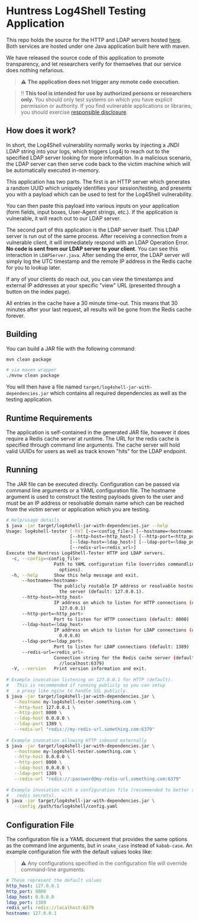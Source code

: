 # Huntress Log4Shell Testing Application

This repo holds the source for the HTTP and LDAP servers hosted [here](https://log4shell.huntress.com).
Both services are hosted under one Java application built here with
maven.

We have released the source code of this application to promote
transparency, and let researchers verify for themselves that our
service does nothing nefarious.

> :warning: **The application does not trigger any remote code execution**.

> :bangbang: **This tool is intended for use by authorized persons or researchers only.** You should only test systems on which you have explicit permission or authority. If you find vulnerable applications or libraries, you should exercise [responsible disclosure](https://www.cisa.gov/coordinated-vulnerability-disclosure-process).

## How does it work?

In short, the Log4Shell vulnerability normally works by injecting a JNDI LDAP string
into your logs, which triggers Log4j to reach out to the specified LDAP server looking
for more information. In a malicious scenario, the LDAP server can then serve code back
to the victim machine which will be automatically executed in-memory.

This application has two parts. The first is an HTTP server which generates a random
UUID which uniquely identifies your session/testing, and presents you with a payload
which can be used to test for the Log4Shell vulnerability.

You can then paste this payload into various inputs on your application (form fields,
input boxes, User-Agent strings, etc.). If the application is vulnerable, it will reach
out to our LDAP server.

The second part of this application is the LDAP server itself. This LDAP server is
run out of the same process. After receiving a connection from a vulnerable client,
it will immediately respond with an LDAP Operation Error. **No code is sent from
our LDAP server to your client**. You can see this interaction in `LDAPServer.java`.
After sending the error, the LDAP server will simply log the UTC timestamp and the
remote IP address in the Redis cache for you to lookup later.

If any of your clients do reach out, you can view the timestamps and external IP
addresses at your specific "view" URL (presented through a button on the index
page).

All entries in the cache have a 30 minute time-out. This means that 30 minutes after
your last request, all results will be gone from the Redis cache forever.

## Building

You can build a JAR file with the following command:

```sh
mvn clean package 

# via maven wrapper
./mvnw clean package
```

You will then have a file named `target/log4shell-jar-with-dependencies.jar`
which contains all required dependencies as well as the testing application.

## Runtime Requirements

The application is self-contained in the generated JAR file, however it does
require a Redis cache server at runtime. The URL for the redis cache is
specified through command line arguments. The cache server will hold valid
UUIDs for users as well as track known "hits" for the LDAP endpoint.

## Running

The JAR file can be executed directly. Configuration can be passed via command
line arguments or a YAML configuration file. The hostname argument is used to
construct the testing payloads given to the user and must be an IP address or
resolvable domain name which can be reached from the victim server or application
which you are testing.

``` sh
# Help/usage details
$ java -jar target/log4shell-jar-with-dependencies.jar --help
Usage: log4shell-tester [-hV] [-c=<config_file>] [--hostname=<hostname>]
                        [--http-host=<http_host>] [--http-port=<http_port>]
                        [--ldap-host=<ldap_host>] [--ldap-port=<ldap_port>]
                        [--redis-url=<redis_url>]
Execute the Huntress Log4Shell-Tester HTTP and LDAP servers.
  -c, --config=<config_file>
                  Path to YAML configuration file (overrides commandline
                    options).
  -h, --help      Show this help message and exit.
      --hostname=<hostname>
                  The publicly routable IP address or resolvable hostname of
                    the server (default: 127.0.0.1).
      --http-host=<http_host>
                  IP address on which to listen for HTTP connections (default:
                    127.0.0.1)
      --http-port=<http_port>
                  Port to listen for HTTP connections (default: 8000)
      --ldap-host=<ldap_host>
                  IP address on which to listen for LDAP connections (default:
                    0.0.0.0)
      --ldap-port=<ldap_port>
                  Port to listen for LDAP connections (default: 1389)
      --redis-url=<redis_url>
                  Connection string for the Redis cache server (default: redis:
                    //localhost:6379)
  -V, --version   Print version information and exit.
  
# Example invocation listening on 127.0.0.1 for HTTP (default).
#   This is recommended if running publicly so you can setup
#   a proxy like nginx to handle SSL publicly.
$ java -jar target/log4shell-jar-with-dependencies.jar \
   --hostname my-log4shell-tester.something.com \
   --http-host 127.0.0.1 \
   --http-port 8000 \
   --ldap-host 0.0.0.0 \
   --ldap-port 1389 \
   --redis-url "redis://my-redis-url.something.com:6379"
   
# Example invocation allowing HTTP inbound externally
$ java -jar target/log4shell-jar-with-dependencies.jar \
   --hostname my-log4shell-tester.something.com \
   --http-host 0.0.0.0 \
   --http-port 8000 \
   --ldap-host 0.0.0.0 \
   --ldap-port 1389 \
   --redis-url "redis://:password@my-redis-url.something.com:6379"
   
# Example invocation with a configuration file (recommended to better store
#   redis secrets).
$ java -jar target/log4shell-jar-with-dependencies.jar \
   --config /path/to/log4shell/config.yaml
```

## Configuration File

The configuration file is a YAML document that provides the same options as the
command line arguments, but in `snake_case` instead of `kabab-case`. An example
configuration file with the default values looks like:

> :warning: Any configurations specified in the configuration file will override command-line arguments.
   
``` yaml
# These represent the default values
http_host: 127.0.0.1
http_port: 8000
ldap_host: 0.0.0.0
ldap_port: 1389
redis_url: redis://localhost:6379
hostname: 127.0.0.1
```

